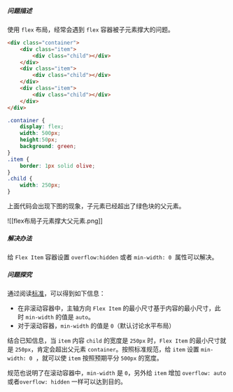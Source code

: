 ##### 问题描述
使用 `flex` 布局，经常会遇到 `flex` 容器被子元素撑大的问题。

```html
<div class="container">
	<div class="item">
		<div class="child"></div>
	</div>
	<div class="item">
		<div class="child"></div>
	</div>
	<div class="item">
		<div class="child"></div>
	</div>
</div>
```

```css
.container {
	display: flex;
	width: 500px;
	height:50px;
	background: green;
}
.item {
	border: 1px solid olive;
}
.child {
	width: 250px;
}
```

上面代码会出现下图的现象，子元素已经超出了绿色块的父元素。

![[flex布局子元素撑大父元素.png]]

##### 解决办法
给 `Flex Item` 容器设置 `overflow:hidden` 或者 `min-width: 0`  属性可以解决。

##### 问题探究
通过阅读[标准](https://www.w3.org/TR/css-flexbox-1/#min-size-auto)，可以得到如下信息：
- 在非滚动容器中，主轴方向 `Flex Item` 的最小尺寸基于内容的最小尺寸，此时 `min-width` 的值是 `auto`。
- 对于滚动容器，`min-width` 的值是 `0`（默认讨论水平布局）

结合已知信息，当 `item` 内容 `child` 的宽度是 `250px` 时，`Flex Item` 的最小尺寸就是 `250px`，肯定会超出父元素 `container`。按照标准规范，给 `item` 设置 `min-width: 0`  ，就可以使 `item` 按照预期平分 `500px` 的宽度。

规范也说明了在滚动容器中，`min-width` 是 `0`，另外给 `item` 增加 `overflow: auto` 或者`overflow: hidden` 一样可以达到目的。